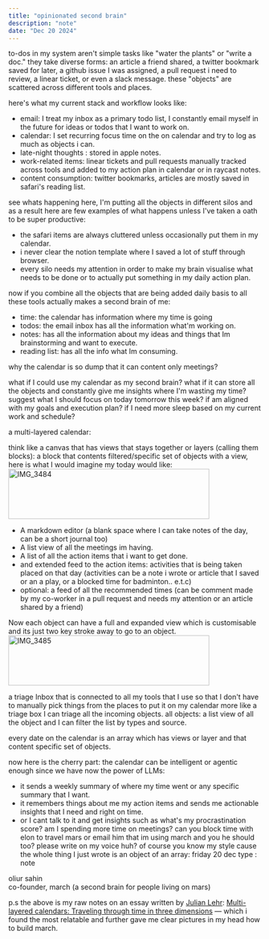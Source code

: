 ```yaml
---
title: "opinionated second brain"
description: "note"
date: "Dec 20 2024"
---
```

<span class="text-525252">
to-dos in my system aren't simple tasks like "water the plants" or "write a doc." they take diverse forms: an article a friend shared, a twitter bookmark saved for later, a github issue I was assigned, a pull request i need to review, a linear ticket, or even a slack message. these "objects" are scattered across different tools and places.

here's what my current stack and workflow looks like:
- email: I treat my inbox as a primary todo list, I constantly email myself in the future for ideas or todos that I want to work on.
- calendar: I set recurring focus time on the on calendar and try to log as much as  objects i can.
- late-night thoughts : stored in apple notes.
- work-related items: linear tickets and pull requests manually tracked across tools and added to my action plan in calendar or in raycast notes.
- content consumption: twitter bookmarks, articles are mostly saved in safari's reading list.
  
see whats happening here, I'm putting all the objects in different silos and as a result here are few examples of  what happens unless I've taken a oath to be super productive:
- the safari items are always cluttered unless occasionally put them in my calendar.
- i never clear the notion template where I saved a lot of stuff through browser.
- every silo needs my attention in order to make my brain visualise what needs to be done or to actually put something in my daily action plan.

now if you combine all the objects that are being added daily basis to all these tools actually makes a second brain of me:
- time: the calendar has information where my time is going
- todos: the email inbox has all the information what'm working on.
- notes: has all the information about my ideas and things that Im brainstorming and want to execute.
- reading list: has all the info what Im consuming.

why the calendar is so dump that it can content only meetings?

what if I could use my calendar as my second brain? what if it can store all the objects and constantly give me insights where I'm wasting my time? suggest what I should focus on today tomorrow this week? if am aligned with my goals and execution plan? if I need more sleep based on my current work and schedule?

a multi-layered calendar:

think like a canvas that has views that stays together or layers (calling them blocks):
a block that contents filtered/specific set of objects with a view, here is what I would imagine my today would like:
<img src="https://github.com/user-attachments/assets/e108e544-db23-4f2f-84dd-8ea35c6c044c" alt="IMG_3484" width="400" height="100">

- A markdown editor (a blank space where I can take notes of the day, can be a short journal too)
- A list view of all the meetings im having.
- A list of all the action items that i want to get done.
- and extended feed to the action items: activities that is being taken placed on that day (activities can be a note i wrote or article that I saved or an a play, or a blocked time for badminton.. e.t.c)
- optional: a feed of all the recommended times (can be comment made by my co-worker in a pull request and needs my attention or an article shared by a friend)

Now each object can have a full and expanded view which is customisable and its just two key stroke away to go to an object.
<img src="https://github.com/user-attachments/assets/1a981254-11e8-449c-8828-6994404ee8c5" alt="IMG_3485" width="400" height="100">

a triage Inbox that is connected to all my tools that I use so that I don't have to manually pick things from the places to put it on my calendar more like a triage box I can triage all the incoming objects.
all objects: a list view of all the object and I can filter the list by types and source.

every date on the calendar is an array which has views or layer and that content specific set of objects.

now here is the cherry part: 
the calendar can be intelligent or agentic enough since we have now the power of LLMs:
- it sends a weekly summary of where my time went or any specific summary that I want.
- it remembers things about me my action items and sends me actionable insights that I need and right on time.
- or I cant talk to it and get insights such as what's my procrastination score? am I spending more time on meetings? can you block time with elon to travel mars or email him that im using march and you he should too? please write on my voice huh? of course you know my style cause the whole thing I just wrote is an object of an array: friday 20 dec type : note

oliur sahin <br>
co-founder, march (a second brain for people living on mars)

p.s the above is my raw notes on an essay written by <a href="https://x.com/julianlehr/" class="text-525252">Julian Lehr</a>: 
<a href="https://julian.digital/2023/07/06/multi-layered-calendars/" class="text-525252">Multi-layered calendars: Traveling through time in three dimensions</a> — which i found the most relatable and further gave me clear pictures in my head how to build march.
</span>








